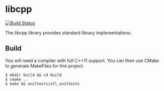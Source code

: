 # libcpp

[![Build Status](https://travis-ci.org/dgkimura/libcpp.svg?branch=master)](https://travis-ci.org/dgkimura/libcpp)

The libcpp library provides standard library implementations.


## Build
You will need a compiler with full C++11 support. You can then use CMake to
generate MakeFiles for this project.
```
$ mkdir build && cd build
$ cmake ..
$ make && unittests/all_unittests
```
